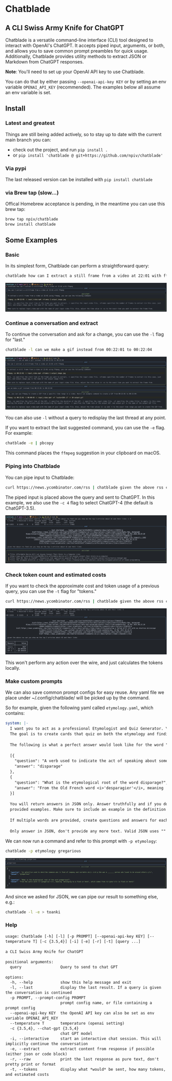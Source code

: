 # Chatblade
## A CLI Swiss Army Knife for ChatGPT

Chatblade is a versatile command-line interface (CLI) tool designed to interact with OpenAI's ChatGPT. It accepts piped input, arguments, or both, and allows you to save common prompt preambles for quick usage. Additionally, Chatblade provides utility methods to extract JSON or Markdown from ChatGPT responses.

**Note**: You'll need to set up your OpenAI API key to use Chatblade.

You can do that by either passing `--openai-api-key KEY` or by setting an env variable `OPENAI_API_KEY` (recommended). The examples below all assume an env variable is set.

## Install

### Latest and greatest

Things are still being added actively, so to stay up to date with the current main branch you can:
- check out the project, and run `pip install .`
- or `pip install 'chatblade @ git+https://github.com/npiv/chatblade'
`

### Via pypi

The last released version can be installed with `pip install chatblade`

### via Brew tap (slow...)

Offical Homebrew acceptance is pending, in the meantime you can use this brew tap: 
```
brew tap npiv/chatblade
brew install chatblade
```

## Some Examples

### Basic
In its simplest form, Chatblade can perform a straightforward query:
```bash
chatblade how can I extract a still frame from a video at 22:01 with ffmpeg
```

<img src="assets/example1.png">

### Continue a conversation and extract
To continue the conversation and ask for a change, you can use the `-l` flag for "last."

```bash
chatblade -l can we make a gif instead from 00:22:01 to 00:22:04
```

<img src="assets/example2.png">

You can also use `-l` without a query to redisplay the last thread at any point.

If you want to extract the last suggested command, you can use the `-e` flag. For example:

```bash
chatblade -e | pbcopy
```

This command places the `ffmpeg` suggestion in your clipboard on macOS.

### Piping into Chatblade
You can pipe input to Chatblade:

```bash
curl https://news.ycombinator.com/rss | chatblade given the above rss can you show me the top 3 articles about AI and their links -c 4
```

The piped input is placed above the query and sent to ChatGPT. In this example, we also use the `-c 4` flag to select ChatGPT-4 (the default is ChatGPT-3.5).

<img src="assets/example3.png">

### Check token count and estimated costs
If you want to check the approximate cost and token usage of a previous query, you can use the `-t` flag for "tokens."

```bash
curl https://news.ycombinator.com/rss | chatblade given the above rss can you show me the top 3 articles about AI and their links -t
```

<img src="assets/example4.png">

This won't perform any action over the wire, and just calculates the tokens locally.

### Make custom prompts

We can also save common prompt configs for easy reuse. Any yaml file we place under ~/.config/chatblade/ will be picked up by the command.

So for example, given the following yaml called `etymology.yaml`, which contains:
```yaml
system: |-
  I want you to act as a professional Etymologist and Quiz Generator. You have a deep knowledge of etymology and will be provided with a word. 
  The goal is to create cards that quiz on both the etymology and finding the word by its definition.

  The following is what a perfect answer would look like for the word "disparage":

  [{
    "question": "A verb used to indicate the act of speaking about someone or something in a negative or belittling way.<br/> <i>E.g He would often _______ his coworkers behind their backs.</i>",
    "answer": "disparage"
  },
  {
    "question": "What is the etymological root of the word disparage?",
    "answer": "From the Old French word <i>'desparagier'</i>, meaning 'marry someone of unequal rank', which comes from <i>'des-'</i> (dis-) and <i>'parage'</i> (equal rank)"
  }]

  You will return answers in JSON only. Answer truthfully and if you don't know then say so. Keep questions as close as possible to the
  provided examples. Make sure to include an example in the definition question. Use HTML within the strings to nicely format your answers.

  If multiple words are provided, create questions and answers for each of them in one list. 
  
  Only answer in JSON, don't provide any more text. Valid JSON uses "" quotes to wrap its items.
```

We can now run a command and refer to this prompt with `-p etymology`:

```bash
chatblade -p etymology gregarious
```

<img src="assets/example5.png">

And since we asked for JSON, we can pipe our result to something else, e.g.:

```bash
chatblade -l -e > toanki
```

### Help

```
usage: Chatblade [-h] [-l] [-p PROMPT] [--openai-api-key KEY] [--temperature T] [-c {3.5,4}] [-i] [-e] [-r] [-t] [query ...]

a CLI Swiss Army Knife for ChatGPT

positional arguments:
  query                 Query to send to chat GPT

options:
  -h, --help            show this help message and exit
  -l, --last            display the last result. If a query is given the conversation is continued
  -p PROMPT, --prompt-config PROMPT
                        prompt config name, or file containing a prompt config
  --openai-api-key KEY  the OpenAI API key can also be set as env variable OPENAI_API_KEY
  --temperature T       temperature (openai setting)
  -c {3.5,4}, --chat-gpt {3.5,4}
                        chat GPT model
  -i, --interactive     start an interactive chat session. This will implicitly continue the conversation
  -e, --extract         extract content from response if possible (either json or code block)
  -r, --raw             print the last response as pure text, don't pretty print or format
  -t, --tokens          display what *would* be sent, how many tokens, and estimated costs
```
